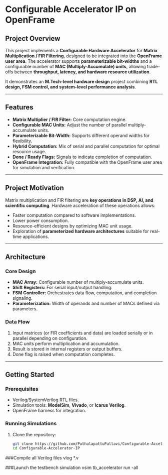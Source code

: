 # Configurable Accelerator IP on OpenFrame

## Project Overview

This project implements a **Configurable Hardware Accelerator** for **Matrix Multiplication / FIR Filtering**, designed to be integrated into the **OpenFrame user area**. The accelerator supports **parameterizable bit-widths** and a configurable number of **MAC (Multiply-Accumulate) units**, allowing trade-offs between **throughput, latency, and hardware resource utilization**.

It demonstrates an **M.Tech-level hardware design** project combining **RTL design, FSM control, and system-level performance analysis**.

---

## Features

- **Matrix Multiplier / FIR Filter:** Core computation engine.
- **Configurable MAC Units:** Adjust the number of parallel multiply-accumulate units.
- **Parameterizable Bit-Width:** Supports different operand widths for flexibility.
- **Hybrid Computation:** Mix of serial and parallel computation for optimal resource usage.
- **Done / Ready Flags:** Signals to indicate completion of computation.
- **OpenFrame Integration:** Fully compatible with the OpenFrame user area for simulation and verification.

---

## Project Motivation

Matrix multiplication and FIR filtering are **key operations in DSP, AI, and scientific computing**. Hardware acceleration of these operations allows:

- Faster computation compared to software implementations.
- Lower power consumption.
- Resource-efficient designs by optimizing MAC unit usage.
- Exploration of **parameterized hardware architectures** suitable for real-time applications.

---

## Architecture

### Core Design

- **MAC Array:** Configurable number of multiply-accumulate units.
- **Shift Registers:** For serial input/output handling.
- **FSM Controller:** Orchestrates data flow, computation, and completion signaling.
- **Parameterization:** Width of operands and number of MACs defined via parameters.

### Data Flow

1. Input matrices (or FIR coefficients and data) are loaded serially or in parallel depending on configuration.
2. MAC units perform multiplication and accumulation.
3. Result is stored in internal registers or output buffers.
4. Done flag is raised when computation completes.

---

## Getting Started

### Prerequisites

- Verilog/SystemVerilog RTL files.
- Simulation tools: **ModelSim**, **Vivado**, or **Icarus Verilog**.
- OpenFrame harness for integration.

### Running Simulations

1. Clone the repository:
   ```bash
   git clone https://github.com/PuthalapattuPallavi/Configurable-Accelerator-IP
   cd Configurable-Accelerator-IP
###Compile all Verilog files
vlog *.v


###Launch the testbench simulation
vsim tb_accelerator
run -all


